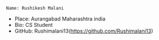     Name: Rushikesh Malani
  - Place: Aurangabad Maharashtra india
  - Bio: CS Student
  - GitHub: Rushimalani13(https://github.com/Rushimalani13)
